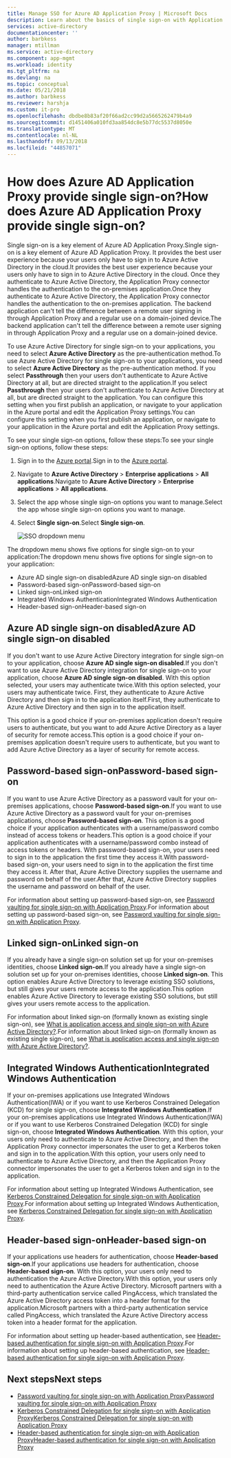 ```yaml
---
title: Manage SSO for Azure AD Application Proxy | Microsoft Docs
description: Learn about the basics of single sign-on with Application Proxy
services: active-directory
documentationcenter: ''
author: barbkess
manager: mtillman
ms.service: active-directory
ms.component: app-mgmt
ms.workload: identity
ms.tgt_pltfrm: na
ms.devlang: na
ms.topic: conceptual
ms.date: 05/21/2018
ms.author: barbkess
ms.reviewer: harshja
ms.custom: it-pro
ms.openlocfilehash: dbdbe8b83af20f66ad2cc99d2a5665262479b4a9
ms.sourcegitcommit: d1451406a010fd3aa854dc8e5b77dc5537d8050e
ms.translationtype: MT
ms.contentlocale: nl-NL
ms.lasthandoff: 09/13/2018
ms.locfileid: "44857071"
---
```

# <a name="how-does-azure-ad-application-proxy-provide-single-sign-on"></a><span data-ttu-id="95165-103">How does Azure AD Application Proxy provide single sign-on?</span><span class="sxs-lookup"><span data-stu-id="95165-103">How does Azure AD Application Proxy provide single sign-on?</span></span>

<span data-ttu-id="95165-104">Single sign-on is a key element of Azure AD Application Proxy.</span><span class="sxs-lookup"><span data-stu-id="95165-104">Single sign-on is a key element of Azure AD Application Proxy.</span></span>  <span data-ttu-id="95165-105">It provides the best user experience because your users only have to sign in to Azure Active Directory in the cloud.</span><span class="sxs-lookup"><span data-stu-id="95165-105">It provides the best user experience because your users only have to sign in to Azure Active Directory in the cloud.</span></span> <span data-ttu-id="95165-106">Once they authenticate to Azure Active Directory, the Application Proxy connector handles the authentication to the on-premises application.</span><span class="sxs-lookup"><span data-stu-id="95165-106">Once they authenticate to Azure Active Directory, the Application Proxy connector handles the authentication to the on-premises application.</span></span> <span data-ttu-id="95165-107">The backend application can't tell the difference between a remote user signing in through Application Proxy and a regular use on a domain-joined device.</span><span class="sxs-lookup"><span data-stu-id="95165-107">The backend application can't tell the difference between a remote user signing in through Application Proxy and a regular use on a domain-joined device.</span></span> 

<span data-ttu-id="95165-108">To use Azure Active Directory for single sign-on to your applications, you need to select **Azure Active Directory** as the pre-authentication method.</span><span class="sxs-lookup"><span data-stu-id="95165-108">To use Azure Active Directory for single sign-on to your applications, you need to select **Azure Active Directory** as the pre-authentication method.</span></span> <span data-ttu-id="95165-109">If you select **Passthrough** then your users don't authenticate to Azure Active Directory at all, but are directed straight to the application.</span><span class="sxs-lookup"><span data-stu-id="95165-109">If you select **Passthrough** then your users don't authenticate to Azure Active Directory at all, but are directed straight to the application.</span></span> <span data-ttu-id="95165-110">You can configure this setting when you first publish an application, or navigate to your application in the Azure portal and edit the Application Proxy settings.</span><span class="sxs-lookup"><span data-stu-id="95165-110">You can configure this setting when you first publish an application, or navigate to your application in the Azure portal and edit the Application Proxy settings.</span></span> 

<span data-ttu-id="95165-111">To see your single sign-on options, follow these steps:</span><span class="sxs-lookup"><span data-stu-id="95165-111">To see your single sign-on options, follow these steps:</span></span>

1. <span data-ttu-id="95165-112">Sign in to the [Azure portal](https://portal.azure.com).</span><span class="sxs-lookup"><span data-stu-id="95165-112">Sign in to the [Azure portal](https://portal.azure.com).</span></span>
2. <span data-ttu-id="95165-113">Navigate to **Azure Active Directory** > **Enterprise applications** > **All applications**.</span><span class="sxs-lookup"><span data-stu-id="95165-113">Navigate to **Azure Active Directory** > **Enterprise applications** > **All applications**.</span></span>
3. <span data-ttu-id="95165-114">Select the app whose single sign-on options you want to manage.</span><span class="sxs-lookup"><span data-stu-id="95165-114">Select the app whose single sign-on options you want to manage.</span></span>
4. <span data-ttu-id="95165-115">Select **Single sign-on**.</span><span class="sxs-lookup"><span data-stu-id="95165-115">Select **Single sign-on**.</span></span>

   ![SSO dropdown menu](./media/application-proxy-single-sign-on/single-sign-on-mode.png)

<span data-ttu-id="95165-117">The dropdown menu shows five options for single sign-on to your application:</span><span class="sxs-lookup"><span data-stu-id="95165-117">The dropdown menu shows five options for single sign-on to your application:</span></span>

* <span data-ttu-id="95165-118">Azure AD single sign-on disabled</span><span class="sxs-lookup"><span data-stu-id="95165-118">Azure AD single sign-on disabled</span></span>
* <span data-ttu-id="95165-119">Password-based sign-on</span><span class="sxs-lookup"><span data-stu-id="95165-119">Password-based sign-on</span></span>
* <span data-ttu-id="95165-120">Linked sign-on</span><span class="sxs-lookup"><span data-stu-id="95165-120">Linked sign-on</span></span>
* <span data-ttu-id="95165-121">Integrated Windows Authentication</span><span class="sxs-lookup"><span data-stu-id="95165-121">Integrated Windows Authentication</span></span>
* <span data-ttu-id="95165-122">Header-based sign-on</span><span class="sxs-lookup"><span data-stu-id="95165-122">Header-based sign-on</span></span>

## <a name="azure-ad-single-sign-on-disabled"></a><span data-ttu-id="95165-123">Azure AD single sign-on disabled</span><span class="sxs-lookup"><span data-stu-id="95165-123">Azure AD single sign-on disabled</span></span>

<span data-ttu-id="95165-124">If you don't want to use Azure Active Directory integration for single sign-on to your application, choose **Azure AD single sign-on disabled**.</span><span class="sxs-lookup"><span data-stu-id="95165-124">If you don't want to use Azure Active Directory integration for single sign-on to your application, choose **Azure AD single sign-on disabled**.</span></span> <span data-ttu-id="95165-125">With this option selected, your users may authenticate twice.</span><span class="sxs-lookup"><span data-stu-id="95165-125">With this option selected, your users may authenticate twice.</span></span> <span data-ttu-id="95165-126">First, they authenticate to Azure Active Directory and then sign in to the application itself.</span><span class="sxs-lookup"><span data-stu-id="95165-126">First, they authenticate to Azure Active Directory and then sign in to the application itself.</span></span> 

<span data-ttu-id="95165-127">This option is a good choice if your on-premises application doesn't require users to authenticate, but you want to add Azure Active Directory as a layer of security for remote access.</span><span class="sxs-lookup"><span data-stu-id="95165-127">This option is a good choice if your on-premises application doesn't require users to authenticate, but you want to add Azure Active Directory as a layer of security for remote access.</span></span> 

## <a name="password-based-sign-on"></a><span data-ttu-id="95165-128">Password-based sign-on</span><span class="sxs-lookup"><span data-stu-id="95165-128">Password-based sign-on</span></span>

<span data-ttu-id="95165-129">If you want to use Azure Active Directory as a password vault for your on-premises applications, choose **Password-based sign-on**.</span><span class="sxs-lookup"><span data-stu-id="95165-129">If you want to use Azure Active Directory as a password vault for your on-premises applications, choose **Password-based sign-on**.</span></span> <span data-ttu-id="95165-130">This option is a good choice if your application authenticates with a username/password combo instead of access tokens or headers.</span><span class="sxs-lookup"><span data-stu-id="95165-130">This option is a good choice if your application authenticates with a username/password combo instead of access tokens or headers.</span></span> <span data-ttu-id="95165-131">With password-based sign-on, your users need to sign in to the application the first time they access it.</span><span class="sxs-lookup"><span data-stu-id="95165-131">With password-based sign-on, your users need to sign in to the application the first time they access it.</span></span> <span data-ttu-id="95165-132">After that, Azure Active Directory supplies the username and password on behalf of the user.</span><span class="sxs-lookup"><span data-stu-id="95165-132">After that, Azure Active Directory supplies the username and password on behalf of the user.</span></span> 

<span data-ttu-id="95165-133">For information about setting up password-based sign-on, see [Password vaulting for single sign-on with Application Proxy](application-proxy-configure-single-sign-on-password-vaulting.md).</span><span class="sxs-lookup"><span data-stu-id="95165-133">For information about setting up password-based sign-on, see [Password vaulting for single sign-on with Application Proxy](application-proxy-configure-single-sign-on-password-vaulting.md).</span></span>

## <a name="linked-sign-on"></a><span data-ttu-id="95165-134">Linked sign-on</span><span class="sxs-lookup"><span data-stu-id="95165-134">Linked sign-on</span></span>

<span data-ttu-id="95165-135">If you already have a single sign-on solution set up for your on-premises identities, choose **Linked sign-on**.</span><span class="sxs-lookup"><span data-stu-id="95165-135">If you already have a single sign-on solution set up for your on-premises identities, choose **Linked sign-on**.</span></span> <span data-ttu-id="95165-136">This option enables Azure Active Directory to leverage existing SSO solutions, but still gives your users remote access to the application.</span><span class="sxs-lookup"><span data-stu-id="95165-136">This option enables Azure Active Directory to leverage existing SSO solutions, but still gives your users remote access to the application.</span></span> 

<span data-ttu-id="95165-137">For information about linked sign-on (formally known as existing single sign-on), see [What is application access and single sign-on with Azure Active Directory?](what-is-single-sign-on.md#how-does-single-sign-on-with-azure-active-directory-work).</span><span class="sxs-lookup"><span data-stu-id="95165-137">For information about linked sign-on (formally known as existing single sign-on), see [What is application access and single sign-on with Azure Active Directory?](what-is-single-sign-on.md#how-does-single-sign-on-with-azure-active-directory-work).</span></span>

## <a name="integrated-windows-authentication"></a><span data-ttu-id="95165-138">Integrated Windows Authentication</span><span class="sxs-lookup"><span data-stu-id="95165-138">Integrated Windows Authentication</span></span>

<span data-ttu-id="95165-139">If your on-premises applications use Integrated Windows Authentication(IWA) or if you want to use Kerberos Constrained Delegation (KCD) for single sign-on, choose **Integrated Windows Authentication**.</span><span class="sxs-lookup"><span data-stu-id="95165-139">If your on-premises applications use Integrated Windows Authentication(IWA) or if you want to use Kerberos Constrained Delegation (KCD) for single sign-on, choose **Integrated Windows Authentication**.</span></span> <span data-ttu-id="95165-140">With this option, your users only need to authenticate to Azure Active Directory, and then the Application Proxy connector impersonates the user to get a Kerberos token and sign in to the application.</span><span class="sxs-lookup"><span data-stu-id="95165-140">With this option, your users only need to authenticate to Azure Active Directory, and then the Application Proxy connector impersonates the user to get a Kerberos token and sign in to the application.</span></span> 

<span data-ttu-id="95165-141">For information about setting up Integrated Windows Authentication, see [Kerberos Constrained Delegation for single sign-on with Application Proxy](application-proxy-configure-single-sign-on-with-kcd.md).</span><span class="sxs-lookup"><span data-stu-id="95165-141">For information about setting up Integrated Windows Authentication, see [Kerberos Constrained Delegation for single sign-on with Application Proxy](application-proxy-configure-single-sign-on-with-kcd.md).</span></span>

## <a name="header-based-sign-on"></a><span data-ttu-id="95165-142">Header-based sign-on</span><span class="sxs-lookup"><span data-stu-id="95165-142">Header-based sign-on</span></span> 

<span data-ttu-id="95165-143">If your applications use headers for authentication, choose **Header-based sign-on**.</span><span class="sxs-lookup"><span data-stu-id="95165-143">If your applications use headers for authentication, choose **Header-based sign-on**.</span></span> <span data-ttu-id="95165-144">With this option, your users only need to authentication the Azure Active Directory.</span><span class="sxs-lookup"><span data-stu-id="95165-144">With this option, your users only need to authentication the Azure Active Directory.</span></span> <span data-ttu-id="95165-145">Microsoft partners with a third-party authentication service called PingAccess, which translated the Azure Active Directory access token into a header format for the application.</span><span class="sxs-lookup"><span data-stu-id="95165-145">Microsoft partners with a third-party authentication service called PingAccess, which translated the Azure Active Directory access token into a header format for the application.</span></span> 

<span data-ttu-id="95165-146">For information about setting up header-based authentication, see [Header-based authentication for single sign-on with Application Proxy](application-proxy-configure-single-sign-on-with-ping-access.md).</span><span class="sxs-lookup"><span data-stu-id="95165-146">For information about setting up header-based authentication, see [Header-based authentication for single sign-on with Application Proxy](application-proxy-configure-single-sign-on-with-ping-access.md).</span></span>

## <a name="next-steps"></a><span data-ttu-id="95165-147">Next steps</span><span class="sxs-lookup"><span data-stu-id="95165-147">Next steps</span></span>

- [<span data-ttu-id="95165-148">Password vaulting for single sign-on with Application Proxy</span><span class="sxs-lookup"><span data-stu-id="95165-148">Password vaulting for single sign-on with Application Proxy</span></span>](application-proxy-configure-single-sign-on-password-vaulting.md)
- [<span data-ttu-id="95165-149">Kerberos Constrained Delegation for single sign-on with Application Proxy</span><span class="sxs-lookup"><span data-stu-id="95165-149">Kerberos Constrained Delegation for single sign-on with Application Proxy</span></span>](application-proxy-configure-single-sign-on-with-kcd.md)
- [<span data-ttu-id="95165-150">Header-based authentication for single sign-on with Application Proxy</span><span class="sxs-lookup"><span data-stu-id="95165-150">Header-based authentication for single sign-on with Application Proxy</span></span>](application-proxy-configure-single-sign-on-with-ping-access.md) 
